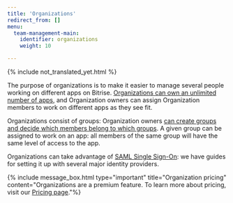 ```yaml
---
title: 'Organizations'
redirect_from: []
menu:
  team-management-main:
    identifier: organizations
    weight: 10

---
```

{% include not_translated_yet.html %}

The purpose of organizations is to make it easier to manage several people working on different apps on Bitrise. [Organizations can own an unlimited number of apps](/jp/team-management/organizations/managing-apps/), and Organization owners can assign Organization members to work on different apps as they see fit.

Organizations consist of groups: Organization owners [can create groups and decide which members belong to which groups](/jp/team-management/organizations/members-organizations/). A given group can be assigned to work on an app: all members of the same group will have the same level of access to the app.

Organizations can take advantage of [SAML Single Sign-On](/jp/team-management/organizations/saml-sso-in-organizations/): we have guides for setting it up with several major identity providers.

{% include message_box.html type="important" title="Organization pricing" content="Organizations are a premium feature. To learn more about pricing, visit our [Pricing page](www.bitrise.io/pricing/)."%}
